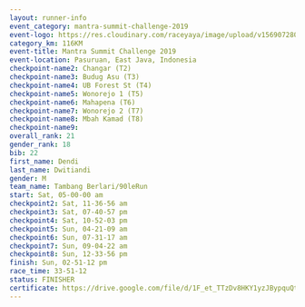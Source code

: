 ```yaml
---
layout: runner-info 
event_category: mantra-summit-challenge-2019 
event-logo: https://res.cloudinary.com/raceyaya/image/upload/v1569072809/logo/mantra-image_segrbx.jpg
category_km: 116KM 
event-title: Mantra Summit Challenge 2019 
event-location: Pasuruan, East Java, Indonesia 
checkpoint-name2: Changar (T2) 
checkpoint-name3: Budug Asu (T3) 
checkpoint-name4: UB Forest St (T4) 
checkpoint-name5: Wonorejo 1 (T5) 
checkpoint-name6: Mahapena (T6) 
checkpoint-name7: Wonorejo 2 (T7) 
checkpoint-name8: Mbah Kamad (T8) 
checkpoint-name9: 
overall_rank: 21
gender_rank: 18
bib: 22
first_name: Dendi
last_name: Dwitiandi
gender: M
team_name: Tambang Berlari/90leRun
start: Sat, 05-00-00 am
checkpoint2: Sat, 11-36-56 am
checkpoint3: Sat, 07-40-57 pm
checkpoint4: Sat, 10-52-03 pm
checkpoint5: Sun, 04-21-09 am
checkpoint6: Sun, 07-31-17 am
checkpoint7: Sun, 09-04-22 am
checkpoint8: Sun, 12-33-56 pm
finish: Sun, 02-51-12 pm
race_time: 33-51-12
status: FINISHER
certificate: https://drive.google.com/file/d/1F_et_TTzDv8HKY1yzJBypquQtKSRUyY0/view?usp=sharing
---
```

